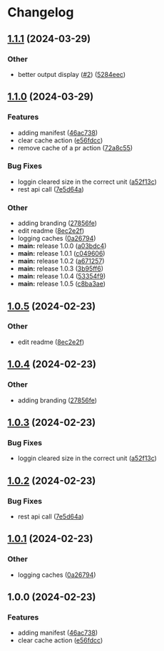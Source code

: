 # Changelog

## [1.1.1](https://github.com/TheAngularGuy/clear-cache-of-pull-request/compare/v1.1.0...v1.1.1) (2024-03-29)


### Other

* better output display ([#2](https://github.com/TheAngularGuy/clear-cache-of-pull-request/issues/2)) ([5284eec](https://github.com/TheAngularGuy/clear-cache-of-pull-request/commit/5284eec4300c63041a0826b8d4e8f2d85ec51bc5))

## [1.1.0](https://github.com/TheAngularGuy/clear-cache-of-pull-request/compare/v1.0.5...v1.1.0) (2024-03-29)


### Features

* adding manifest ([46ac738](https://github.com/TheAngularGuy/clear-cache-of-pull-request/commit/46ac7387ecd890f35496cf76dd219307c1f36ec1))
* clear cache action ([e56fdcc](https://github.com/TheAngularGuy/clear-cache-of-pull-request/commit/e56fdcc3e36820233ceba9ca8a634c13284d3a22))
* remove cache of a pr action ([72a8c55](https://github.com/TheAngularGuy/clear-cache-of-pull-request/commit/72a8c556620673b47f5efa7852bf663fee63cd21))


### Bug Fixes

* loggin cleared size in the correct unit ([a52f13c](https://github.com/TheAngularGuy/clear-cache-of-pull-request/commit/a52f13c4c2a8598a7ce9c1fd989955b39074b74d))
* rest api call ([7e5d64a](https://github.com/TheAngularGuy/clear-cache-of-pull-request/commit/7e5d64a210ea0657d9cce1104b1714580e6ed381))


### Other

* adding branding ([27856fe](https://github.com/TheAngularGuy/clear-cache-of-pull-request/commit/27856fea63b29d846c5151c7532d11b5aa288ae0))
* edit readme ([8ec2e2f](https://github.com/TheAngularGuy/clear-cache-of-pull-request/commit/8ec2e2f4935a716556e28c45d11c0b291f8de314))
* logging caches ([0a26794](https://github.com/TheAngularGuy/clear-cache-of-pull-request/commit/0a26794b72900aa06f0f90b9decdc372ec91346c))
* **main:** release 1.0.0 ([a03bdc4](https://github.com/TheAngularGuy/clear-cache-of-pull-request/commit/a03bdc443c978a74e1eab94825125dea44d0bc07))
* **main:** release 1.0.1 ([c049606](https://github.com/TheAngularGuy/clear-cache-of-pull-request/commit/c049606e0c05a22650a375c410fb09db5621cf8e))
* **main:** release 1.0.2 ([a671257](https://github.com/TheAngularGuy/clear-cache-of-pull-request/commit/a6712575b99186f72a9f986be8f4c54dd96b0c5d))
* **main:** release 1.0.3 ([3b95ff6](https://github.com/TheAngularGuy/clear-cache-of-pull-request/commit/3b95ff6152a84cdbd616820a30efdf309662894c))
* **main:** release 1.0.4 ([53354f9](https://github.com/TheAngularGuy/clear-cache-of-pull-request/commit/53354f9af54bd74f74b513ca6b515b3e860299c1))
* **main:** release 1.0.5 ([c8ba3ae](https://github.com/TheAngularGuy/clear-cache-of-pull-request/commit/c8ba3aec6231b6cd74a06d2fe0e823df6f14c28d))

## [1.0.5](https://github.com/TheAngularGuy/clear-cache-by-prefix-action/compare/v1.0.4...v1.0.5) (2024-02-23)


### Other

* edit readme ([8ec2e2f](https://github.com/TheAngularGuy/clear-cache-by-prefix-action/commit/8ec2e2f4935a716556e28c45d11c0b291f8de314))

## [1.0.4](https://github.com/TheAngularGuy/clear-cache-by-prefix-action/compare/v1.0.3...v1.0.4) (2024-02-23)


### Other

* adding branding ([27856fe](https://github.com/TheAngularGuy/clear-cache-by-prefix-action/commit/27856fea63b29d846c5151c7532d11b5aa288ae0))

## [1.0.3](https://github.com/TheAngularGuy/clear-cache-by-prefix-action/compare/v1.0.2...v1.0.3) (2024-02-23)


### Bug Fixes

* loggin cleared size in the correct unit ([a52f13c](https://github.com/TheAngularGuy/clear-cache-by-prefix-action/commit/a52f13c4c2a8598a7ce9c1fd989955b39074b74d))

## [1.0.2](https://github.com/TheAngularGuy/clear-cache-by-prefix-action/compare/v1.0.1...v1.0.2) (2024-02-23)


### Bug Fixes

* rest api call ([7e5d64a](https://github.com/TheAngularGuy/clear-cache-by-prefix-action/commit/7e5d64a210ea0657d9cce1104b1714580e6ed381))

## [1.0.1](https://github.com/TheAngularGuy/clear-cache-by-prefix-action/compare/v1.0.0...v1.0.1) (2024-02-23)


### Other

* logging caches ([0a26794](https://github.com/TheAngularGuy/clear-cache-by-prefix-action/commit/0a26794b72900aa06f0f90b9decdc372ec91346c))

## 1.0.0 (2024-02-23)


### Features

* adding manifest ([46ac738](https://github.com/TheAngularGuy/clear-cache-by-prefix-action/commit/46ac7387ecd890f35496cf76dd219307c1f36ec1))
* clear cache action ([e56fdcc](https://github.com/TheAngularGuy/clear-cache-by-prefix-action/commit/e56fdcc3e36820233ceba9ca8a634c13284d3a22))
